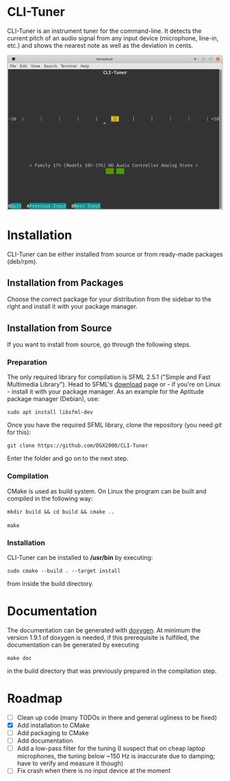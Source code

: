 # CLI-Tuner

CLI-Tuner is an instrument tuner for the command-line. It detects the current pitch of an audio signal from any input device (microphone, line-in, etc.) and shows the nearest note as well as the deviation in cents.

![Preview](preview.png)

# Installation

CLI-Tuner can be either installed from source or from ready-made packages (deb/rpm).

## Installation from Packages

Choose the correct package for your distribution from the sidebar to the right and install it with your package manager.

## Installation from Source

If you want to install from source, go through the following steps.

### Preparation

The only required library for compilation is SFML 2.5.1 ("Simple and Fast Multimedia Library"). Head to SFML's [download](https://www.sfml-dev.org/download.php) page or - if you're on Linux - install it with your package manager.
As an example for the Aptitude package manager (Debian), use:

```
sudo apt install libsfml-dev
```

Once you have the required SFML library, clone the repository (you need *git* for this):

```
git clone https://github.com/DGX2000/CLI-Tuner
```

Enter the folder and go on to the next step.

### Compilation

CMake is used as build system. On Linux the program can be built and compiled in the following way:

```
mkdir build && cd build && cmake ..

make
```

### Installation

CLI-Tuner can be installed to **/usr/bin** by executing:

```
sudo cmake --build . --target install
```

from inside the build directory.

# Documentation

The documentation can be generated with [doxygen](https://www.doxygen.nl/index.html). At minimum the version 1.9.1 of doxygen is needed, if this prerequisite is fulfilled, the documentation can be generated by executing

```
make doc
```

in the build directory that was previously prepared in the compilation step.

# Roadmap

- [ ] Clean up code (many TODOs in there and general ugliness to be fixed)
- [X] Add installation to CMake
- [ ] Add packaging to CMake
- [ ] Add documentation
- [ ] Add a low-pass filter for the tuning (I suspect that on cheap laptop microphones, the tuning below ~150 Hz is inaccurate due to damping; have to verify and measure it though)
- [ ] Fix crash when there is no input device at the moment
